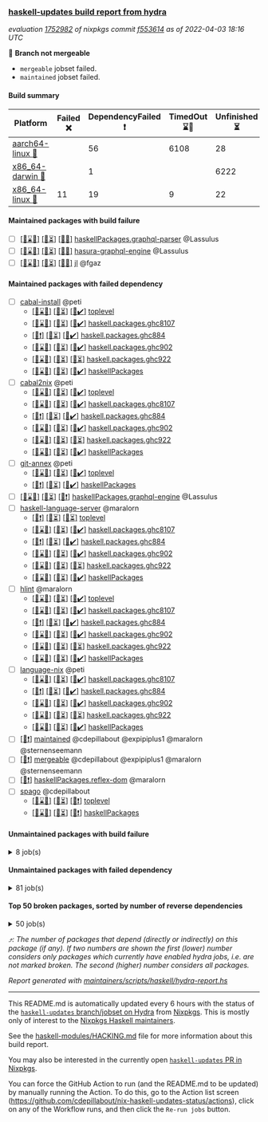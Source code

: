 ### [haskell-updates build report from hydra](https://hydra.nixos.org/jobset/nixpkgs/haskell-updates)
*evaluation [1752982](https://hydra.nixos.org/eval/1752982) of nixpkgs commit [f553614](https://github.com/NixOS/nixpkgs/commits/f5536149557e611a8f8b6503bd51cb2e62306a2a) as of 2022-04-03 18:16 UTC*

:red_circle: **Branch not mergeable**
  * `mergeable` jobset failed.
  * `maintained` jobset failed.

#### Build summary

 | Platform | Failed :x: | DependencyFailed :heavy_exclamation_mark: | TimedOut :hourglass::no_entry_sign: | Unfinished :hourglass_flowing_sand: | Success :heavy_check_mark: | 
 | --- | --- | --- | --- | --- | --- | 
 | [aarch64-linux :iphone:](https://hydra.nixos.org/eval/1752982?filter=.aarch64-linux) |  | 56 | 6108 | 28 | 113 | 
 | [x86_64-darwin :apple:](https://hydra.nixos.org/eval/1752982?filter=.x86_64-darwin) |  | 1 |  | 6222 | 5 | 
 | [x86_64-linux :penguin:](https://hydra.nixos.org/eval/1752982?filter=.x86_64-linux) | 11 | 19 | 9 | 22 | 6276 | 
#### Maintained packages with build failure
- [ ] [[:iphone::hourglass::no_entry_sign:]](https://hydra.nixos.org/build/171870860) [[:apple::hourglass_flowing_sand:]](https://hydra.nixos.org/build/171859032) [[:penguin::x:]](https://hydra.nixos.org/build/171861365) [haskellPackages.graphql-parser](https://hydra.nixos.org/eval/1752982?filter=haskellPackages.graphql-parser) @Lassulus
- [ ] [[:iphone::hourglass::no_entry_sign:]](https://hydra.nixos.org/build/171864019) [[:apple::hourglass_flowing_sand:]](https://hydra.nixos.org/build/171857799) [[:penguin::x:]](https://hydra.nixos.org/build/171864031) [hasura-graphql-engine](https://hydra.nixos.org/eval/1752982?filter=hasura-graphql-engine) @Lassulus
- [ ] [[:iphone::hourglass::no_entry_sign:]](https://hydra.nixos.org/build/171859461) [[:apple::hourglass_flowing_sand:]](https://hydra.nixos.org/build/171863997) [[:penguin::x:]](https://hydra.nixos.org/build/171869976) [jl](https://hydra.nixos.org/eval/1752982?filter=jl) @fgaz
#### Maintained packages with failed dependency
- [ ] [cabal-install](https://hydra.nixos.org/eval/1752982?filter=cabal-install) @peti
  - [[:iphone::hourglass::no_entry_sign:]](https://hydra.nixos.org/build/171867412) [[:apple::hourglass_flowing_sand:]](https://hydra.nixos.org/build/171861372) [[:penguin::heavy_check_mark:]](https://hydra.nixos.org/build/171856690) [toplevel](https://hydra.nixos.org/eval/1752982?filter=cabal-install)
  - [[:iphone::hourglass::no_entry_sign:]](https://hydra.nixos.org/build/171866974) [[:apple::hourglass_flowing_sand:]](https://hydra.nixos.org/build/171857622) [[:penguin::heavy_check_mark:]](https://hydra.nixos.org/build/171860254) [haskell.packages.ghc8107](https://hydra.nixos.org/eval/1752982?filter=haskell.packages.ghc8107.cabal-install)
  - [[:iphone::heavy_exclamation_mark:]](https://hydra.nixos.org/build/171859573) [[:apple::hourglass_flowing_sand:]](https://hydra.nixos.org/build/171870062) [[:penguin::heavy_check_mark:]](https://hydra.nixos.org/build/171857369) [haskell.packages.ghc884](https://hydra.nixos.org/eval/1752982?filter=haskell.packages.ghc884.cabal-install)
  - [[:iphone::hourglass::no_entry_sign:]](https://hydra.nixos.org/build/171858538) [[:apple::hourglass_flowing_sand:]](https://hydra.nixos.org/build/171871967) [[:penguin::heavy_check_mark:]](https://hydra.nixos.org/build/171856745) [haskell.packages.ghc902](https://hydra.nixos.org/eval/1752982?filter=haskell.packages.ghc902.cabal-install)
  - [[:iphone::hourglass::no_entry_sign:]](https://hydra.nixos.org/build/171870181) [[:apple::hourglass_flowing_sand:]](https://hydra.nixos.org/build/171862128) [[:penguin::hourglass_flowing_sand:]](https://hydra.nixos.org/build/171863957) [haskell.packages.ghc922](https://hydra.nixos.org/eval/1752982?filter=haskell.packages.ghc922.cabal-install)
  - [[:iphone::hourglass::no_entry_sign:]](https://hydra.nixos.org/build/171866492) [[:apple::hourglass_flowing_sand:]](https://hydra.nixos.org/build/171859695) [[:penguin::heavy_check_mark:]](https://hydra.nixos.org/build/171856708) [haskellPackages](https://hydra.nixos.org/eval/1752982?filter=haskellPackages.cabal-install)
- [ ] [cabal2nix](https://hydra.nixos.org/eval/1752982?filter=cabal2nix) @peti
  - [[:iphone::hourglass::no_entry_sign:]](https://hydra.nixos.org/build/171867631) [[:apple::hourglass_flowing_sand:]](https://hydra.nixos.org/build/171854193) [[:penguin::heavy_check_mark:]](https://hydra.nixos.org/build/171861320) [toplevel](https://hydra.nixos.org/eval/1752982?filter=cabal2nix)
  - [[:iphone::hourglass::no_entry_sign:]](https://hydra.nixos.org/build/171868929) [[:apple::hourglass_flowing_sand:]](https://hydra.nixos.org/build/171865911) [[:penguin::heavy_check_mark:]](https://hydra.nixos.org/build/171870233) [haskell.packages.ghc8107](https://hydra.nixos.org/eval/1752982?filter=haskell.packages.ghc8107.cabal2nix)
  - [[:iphone::heavy_exclamation_mark:]](https://hydra.nixos.org/build/171860252) [[:apple::hourglass_flowing_sand:]](https://hydra.nixos.org/build/171856966) [[:penguin::heavy_check_mark:]](https://hydra.nixos.org/build/171862147) [haskell.packages.ghc884](https://hydra.nixos.org/eval/1752982?filter=haskell.packages.ghc884.cabal2nix)
  - [[:iphone::hourglass::no_entry_sign:]](https://hydra.nixos.org/build/171867463) [[:apple::hourglass_flowing_sand:]](https://hydra.nixos.org/build/171866529) [[:penguin::heavy_check_mark:]](https://hydra.nixos.org/build/171865409) [haskell.packages.ghc902](https://hydra.nixos.org/eval/1752982?filter=haskell.packages.ghc902.cabal2nix)
  - [[:iphone::hourglass::no_entry_sign:]](https://hydra.nixos.org/build/171863077) [[:apple::hourglass_flowing_sand:]](https://hydra.nixos.org/build/171855428) [[:penguin::hourglass_flowing_sand:]](https://hydra.nixos.org/build/171858797) [haskell.packages.ghc922](https://hydra.nixos.org/eval/1752982?filter=haskell.packages.ghc922.cabal2nix)
  - [[:iphone::hourglass::no_entry_sign:]](https://hydra.nixos.org/build/171856147) [[:apple::hourglass_flowing_sand:]](https://hydra.nixos.org/build/171866001) [[:penguin::heavy_check_mark:]](https://hydra.nixos.org/build/171866507) [haskellPackages](https://hydra.nixos.org/eval/1752982?filter=haskellPackages.cabal2nix)
- [ ] [git-annex](https://hydra.nixos.org/eval/1752982?filter=git-annex) @peti
  - [[:iphone::hourglass::no_entry_sign:]](https://hydra.nixos.org/build/171858432) [[:apple::hourglass_flowing_sand:]](https://hydra.nixos.org/build/171868101) [[:penguin::heavy_check_mark:]](https://hydra.nixos.org/build/171868805) [toplevel](https://hydra.nixos.org/eval/1752982?filter=git-annex)
  - [[:iphone::heavy_exclamation_mark:]](https://hydra.nixos.org/build/171871404) [[:apple::hourglass_flowing_sand:]](https://hydra.nixos.org/build/171856404) [[:penguin::heavy_check_mark:]](https://hydra.nixos.org/build/171856154) [haskellPackages](https://hydra.nixos.org/eval/1752982?filter=haskellPackages.git-annex)
- [ ] [[:iphone::hourglass::no_entry_sign:]](https://hydra.nixos.org/build/171866991) [[:apple::hourglass_flowing_sand:]](https://hydra.nixos.org/build/171865101) [[:penguin::heavy_exclamation_mark:]](https://hydra.nixos.org/build/171870149) [haskellPackages.graphql-engine](https://hydra.nixos.org/eval/1752982?filter=haskellPackages.graphql-engine) @Lassulus
- [ ] [haskell-language-server](https://hydra.nixos.org/eval/1752982?filter=haskell-language-server) @maralorn
  - [[:iphone::heavy_exclamation_mark:]](https://hydra.nixos.org/build/171864528) [[:apple::hourglass_flowing_sand:]](https://hydra.nixos.org/build/171870051) [[:penguin::hourglass_flowing_sand:]](https://hydra.nixos.org/build/171858502) [toplevel](https://hydra.nixos.org/eval/1752982?filter=haskell-language-server)
  - [[:iphone::hourglass::no_entry_sign:]](https://hydra.nixos.org/build/171854509) [[:apple::hourglass_flowing_sand:]](https://hydra.nixos.org/build/171859524) [[:penguin::heavy_check_mark:]](https://hydra.nixos.org/build/171860346) [haskell.packages.ghc8107](https://hydra.nixos.org/eval/1752982?filter=haskell.packages.ghc8107.haskell-language-server)
  - [[:iphone::heavy_exclamation_mark:]](https://hydra.nixos.org/build/171863372) [[:apple::hourglass_flowing_sand:]](https://hydra.nixos.org/build/171860727) [[:penguin::heavy_check_mark:]](https://hydra.nixos.org/build/171866511) [haskell.packages.ghc884](https://hydra.nixos.org/eval/1752982?filter=haskell.packages.ghc884.haskell-language-server)
  - [[:iphone::hourglass::no_entry_sign:]](https://hydra.nixos.org/build/171863697) [[:apple::hourglass_flowing_sand:]](https://hydra.nixos.org/build/171864525) [[:penguin::heavy_check_mark:]](https://hydra.nixos.org/build/171865068) [haskell.packages.ghc902](https://hydra.nixos.org/eval/1752982?filter=haskell.packages.ghc902.haskell-language-server)
  - [[:iphone::hourglass::no_entry_sign:]](https://hydra.nixos.org/build/171864948) [[:apple::hourglass_flowing_sand:]](https://hydra.nixos.org/build/171854145) [[:penguin::hourglass_flowing_sand:]](https://hydra.nixos.org/build/171864800) [haskell.packages.ghc922](https://hydra.nixos.org/eval/1752982?filter=haskell.packages.ghc922.haskell-language-server)
  - [[:iphone::hourglass::no_entry_sign:]](https://hydra.nixos.org/build/171856383) [[:apple::hourglass_flowing_sand:]](https://hydra.nixos.org/build/171857135) [[:penguin::heavy_check_mark:]](https://hydra.nixos.org/build/171857185) [haskellPackages](https://hydra.nixos.org/eval/1752982?filter=haskellPackages.haskell-language-server)
- [ ] [hlint](https://hydra.nixos.org/eval/1752982?filter=hlint) @maralorn
  - [[:iphone::hourglass::no_entry_sign:]](https://hydra.nixos.org/build/171859794) [[:apple::hourglass_flowing_sand:]](https://hydra.nixos.org/build/171864005) [[:penguin::heavy_check_mark:]](https://hydra.nixos.org/build/171854674) [toplevel](https://hydra.nixos.org/eval/1752982?filter=hlint)
  - [[:iphone::hourglass::no_entry_sign:]](https://hydra.nixos.org/build/171862816) [[:apple::hourglass_flowing_sand:]](https://hydra.nixos.org/build/171864047) [[:penguin::heavy_check_mark:]](https://hydra.nixos.org/build/171853663) [haskell.packages.ghc8107](https://hydra.nixos.org/eval/1752982?filter=haskell.packages.ghc8107.hlint)
  - [[:iphone::heavy_exclamation_mark:]](https://hydra.nixos.org/build/171862943) [[:apple::hourglass_flowing_sand:]](https://hydra.nixos.org/build/171859859) [[:penguin::heavy_check_mark:]](https://hydra.nixos.org/build/171856331) [haskell.packages.ghc884](https://hydra.nixos.org/eval/1752982?filter=haskell.packages.ghc884.hlint)
  - [[:iphone::hourglass::no_entry_sign:]](https://hydra.nixos.org/build/171867244) [[:apple::hourglass_flowing_sand:]](https://hydra.nixos.org/build/171864964) [[:penguin::heavy_check_mark:]](https://hydra.nixos.org/build/171859039) [haskell.packages.ghc902](https://hydra.nixos.org/eval/1752982?filter=haskell.packages.ghc902.hlint)
  - [[:iphone::hourglass::no_entry_sign:]](https://hydra.nixos.org/build/171865805) [[:apple::hourglass_flowing_sand:]](https://hydra.nixos.org/build/171854924) [[:penguin::hourglass_flowing_sand:]](https://hydra.nixos.org/build/171859812) [haskell.packages.ghc922](https://hydra.nixos.org/eval/1752982?filter=haskell.packages.ghc922.hlint)
  - [[:iphone::hourglass::no_entry_sign:]](https://hydra.nixos.org/build/171864209) [[:apple::hourglass_flowing_sand:]](https://hydra.nixos.org/build/171866786) [[:penguin::heavy_check_mark:]](https://hydra.nixos.org/build/171861792) [haskellPackages](https://hydra.nixos.org/eval/1752982?filter=haskellPackages.hlint)
- [ ] [language-nix](https://hydra.nixos.org/eval/1752982?filter=language-nix) @peti
  - [[:iphone::hourglass::no_entry_sign:]](https://hydra.nixos.org/build/171864042) [[:apple::hourglass_flowing_sand:]](https://hydra.nixos.org/build/171854278) [[:penguin::heavy_check_mark:]](https://hydra.nixos.org/build/171856011) [haskell.packages.ghc8107](https://hydra.nixos.org/eval/1752982?filter=haskell.packages.ghc8107.language-nix)
  - [[:iphone::heavy_exclamation_mark:]](https://hydra.nixos.org/build/171860602) [[:apple::hourglass_flowing_sand:]](https://hydra.nixos.org/build/171856603) [[:penguin::heavy_check_mark:]](https://hydra.nixos.org/build/171864877) [haskell.packages.ghc884](https://hydra.nixos.org/eval/1752982?filter=haskell.packages.ghc884.language-nix)
  - [[:iphone::hourglass::no_entry_sign:]](https://hydra.nixos.org/build/171861943) [[:apple::hourglass_flowing_sand:]](https://hydra.nixos.org/build/171852816) [[:penguin::heavy_check_mark:]](https://hydra.nixos.org/build/171858399) [haskell.packages.ghc902](https://hydra.nixos.org/eval/1752982?filter=haskell.packages.ghc902.language-nix)
  - [[:iphone::hourglass::no_entry_sign:]](https://hydra.nixos.org/build/171866588) [[:apple::hourglass_flowing_sand:]](https://hydra.nixos.org/build/171857336) [[:penguin::hourglass_flowing_sand:]](https://hydra.nixos.org/build/171871993) [haskell.packages.ghc922](https://hydra.nixos.org/eval/1752982?filter=haskell.packages.ghc922.language-nix)
  - [[:iphone::hourglass::no_entry_sign:]](https://hydra.nixos.org/build/171871097) [[:apple::hourglass_flowing_sand:]](https://hydra.nixos.org/build/171871023) [[:penguin::heavy_check_mark:]](https://hydra.nixos.org/build/171871654) [haskellPackages](https://hydra.nixos.org/eval/1752982?filter=haskellPackages.language-nix)
- [ ] [[:penguin::heavy_exclamation_mark:]](https://hydra.nixos.org/build/171859738) [maintained](https://hydra.nixos.org/eval/1752982?filter=maintained) @cdepillabout @expipiplus1 @maralorn @sternenseemann
- [ ] [[:penguin::heavy_exclamation_mark:]](https://hydra.nixos.org/build/171864122) [mergeable](https://hydra.nixos.org/eval/1752982?filter=mergeable) @cdepillabout @expipiplus1 @maralorn @sternenseemann
- [ ] [[:penguin::heavy_exclamation_mark:]](https://hydra.nixos.org/build/171854287) [haskellPackages.reflex-dom](https://hydra.nixos.org/eval/1752982?filter=haskellPackages.reflex-dom) @maralorn
- [ ] [spago](https://hydra.nixos.org/eval/1752982?filter=spago) @cdepillabout
  - [[:iphone::hourglass::no_entry_sign:]](https://hydra.nixos.org/build/171861126) [[:apple::hourglass_flowing_sand:]](https://hydra.nixos.org/build/171871490) [[:penguin::heavy_exclamation_mark:]](https://hydra.nixos.org/build/171852877) [toplevel](https://hydra.nixos.org/eval/1752982?filter=spago)
  - [[:iphone::hourglass::no_entry_sign:]](https://hydra.nixos.org/build/171862357) [[:apple::hourglass_flowing_sand:]](https://hydra.nixos.org/build/171866857) [[:penguin::heavy_exclamation_mark:]](https://hydra.nixos.org/build/171869812) [haskellPackages](https://hydra.nixos.org/eval/1752982?filter=haskellPackages.spago)
#### Unmaintained packages with build failure
<details><summary>8 job(s) </summary>

- [ ] [[:iphone::hourglass::no_entry_sign:]](https://hydra.nixos.org/build/171866661) [[:penguin::x:]](https://hydra.nixos.org/build/171870950) [haskellPackages.jsaddle-webkit2gtk](https://hydra.nixos.org/eval/1752982?filter=haskellPackages.jsaddle-webkit2gtk)  :arrow_heading_up: 1 | 11
- [ ] [[:iphone::hourglass::no_entry_sign:]](https://hydra.nixos.org/build/171855175) [[:apple::hourglass_flowing_sand:]](https://hydra.nixos.org/build/171869070) [[:penguin::x:]](https://hydra.nixos.org/build/171864450) [haskellPackages.bower-json](https://hydra.nixos.org/eval/1752982?filter=haskellPackages.bower-json)  :arrow_heading_up: 1 | 10
- [ ] [[:iphone::hourglass::no_entry_sign:]](https://hydra.nixos.org/build/171865682) [[:apple::hourglass_flowing_sand:]](https://hydra.nixos.org/build/171870312) [[:penguin::x:]](https://hydra.nixos.org/build/171865338) [haskellPackages.capataz](https://hydra.nixos.org/eval/1752982?filter=haskellPackages.capataz) 
- [ ] [[:iphone::hourglass::no_entry_sign:]](https://hydra.nixos.org/build/171864576) [[:apple::hourglass_flowing_sand:]](https://hydra.nixos.org/build/171857616) [[:penguin::x:]](https://hydra.nixos.org/build/171871380) [haskellPackages.hls-rename-plugin](https://hydra.nixos.org/eval/1752982?filter=haskellPackages.hls-rename-plugin) 
- [ ] [[:iphone::hourglass::no_entry_sign:]](https://hydra.nixos.org/build/171854418) [[:apple::hourglass_flowing_sand:]](https://hydra.nixos.org/build/171864129) [[:penguin::x:]](https://hydra.nixos.org/build/171859983) [haskellPackages.hyper-haskell-server](https://hydra.nixos.org/eval/1752982?filter=haskellPackages.hyper-haskell-server) 
- [ ] [[:iphone::hourglass::no_entry_sign:]](https://hydra.nixos.org/build/171858796) [[:apple::hourglass_flowing_sand:]](https://hydra.nixos.org/build/171855508) [[:penguin::x:]](https://hydra.nixos.org/build/171864297) [haskellPackages.powerqueue-levelmem](https://hydra.nixos.org/eval/1752982?filter=haskellPackages.powerqueue-levelmem) 
- [ ] [[:iphone::hourglass::no_entry_sign:]](https://hydra.nixos.org/build/171857697) [[:apple::hourglass_flowing_sand:]](https://hydra.nixos.org/build/171867036) [[:penguin::x:]](https://hydra.nixos.org/build/171853334) [haskellPackages.socketson](https://hydra.nixos.org/eval/1752982?filter=haskellPackages.socketson) 
- [ ] [[:iphone::hourglass::no_entry_sign:]](https://hydra.nixos.org/build/171853926) [[:apple::hourglass_flowing_sand:]](https://hydra.nixos.org/build/171853832) [[:penguin::x:]](https://hydra.nixos.org/build/171862657) [haskellPackages.tripLL](https://hydra.nixos.org/eval/1752982?filter=haskellPackages.tripLL) 
</details>

#### Unmaintained packages with failed dependency
<details><summary>81 job(s) </summary>

- [ ] [ghc-lib-parser-ex](https://hydra.nixos.org/eval/1752982?filter=ghc-lib-parser-ex)  :arrow_heading_up: 21 | 35
  - [[:iphone::hourglass::no_entry_sign:]](https://hydra.nixos.org/build/171855530) [[:apple::hourglass_flowing_sand:]](https://hydra.nixos.org/build/171855553) [[:penguin::heavy_check_mark:]](https://hydra.nixos.org/build/171866160) [haskell.packages.ghc8107](https://hydra.nixos.org/eval/1752982?filter=haskell.packages.ghc8107.ghc-lib-parser-ex)
  - [[:iphone::heavy_exclamation_mark:]](https://hydra.nixos.org/build/171858256) [[:apple::hourglass_flowing_sand:]](https://hydra.nixos.org/build/171865476) [[:penguin::heavy_check_mark:]](https://hydra.nixos.org/build/171868263) [haskell.packages.ghc884](https://hydra.nixos.org/eval/1752982?filter=haskell.packages.ghc884.ghc-lib-parser-ex)
  - [[:iphone::hourglass::no_entry_sign:]](https://hydra.nixos.org/build/171861961) [[:apple::hourglass_flowing_sand:]](https://hydra.nixos.org/build/171871701) [[:penguin::heavy_check_mark:]](https://hydra.nixos.org/build/171868772) [haskell.packages.ghc902](https://hydra.nixos.org/eval/1752982?filter=haskell.packages.ghc902.ghc-lib-parser-ex)
  - [[:iphone::hourglass::no_entry_sign:]](https://hydra.nixos.org/build/171870653) [[:apple::hourglass_flowing_sand:]](https://hydra.nixos.org/build/171863952) [[:penguin::heavy_check_mark:]](https://hydra.nixos.org/build/171856497) [haskellPackages](https://hydra.nixos.org/eval/1752982?filter=haskellPackages.ghc-lib-parser-ex)
- [ ] [hoogle](https://hydra.nixos.org/eval/1752982?filter=hoogle)  :arrow_heading_up: 1 | 2
  - [[:iphone::heavy_exclamation_mark:]](https://hydra.nixos.org/build/171871347) [[:apple::hourglass_flowing_sand:]](https://hydra.nixos.org/build/171853429) [[:penguin::heavy_check_mark:]](https://hydra.nixos.org/build/171867270) [haskell.packages.ghc8107](https://hydra.nixos.org/eval/1752982?filter=haskell.packages.ghc8107.hoogle)
  - [[:iphone::heavy_exclamation_mark:]](https://hydra.nixos.org/build/171868587) [[:apple::hourglass_flowing_sand:]](https://hydra.nixos.org/build/171863488) [[:penguin::heavy_check_mark:]](https://hydra.nixos.org/build/171867576) [haskell.packages.ghc884](https://hydra.nixos.org/eval/1752982?filter=haskell.packages.ghc884.hoogle)
  - [[:iphone::hourglass::no_entry_sign:]](https://hydra.nixos.org/build/171852837) [[:apple::hourglass_flowing_sand:]](https://hydra.nixos.org/build/171868318) [[:penguin::heavy_check_mark:]](https://hydra.nixos.org/build/171863678) [haskell.packages.ghc902](https://hydra.nixos.org/eval/1752982?filter=haskell.packages.ghc902.hoogle)
  - [[:iphone::hourglass::no_entry_sign:]](https://hydra.nixos.org/build/171865846) [[:apple::hourglass_flowing_sand:]](https://hydra.nixos.org/build/171864989) [[:penguin::hourglass_flowing_sand:]](https://hydra.nixos.org/build/171865459) [haskell.packages.ghc922](https://hydra.nixos.org/eval/1752982?filter=haskell.packages.ghc922.hoogle)
  - [[:iphone::hourglass::no_entry_sign:]](https://hydra.nixos.org/build/171862778) [[:apple::hourglass_flowing_sand:]](https://hydra.nixos.org/build/171862396) [[:penguin::heavy_check_mark:]](https://hydra.nixos.org/build/171869816) [haskellPackages](https://hydra.nixos.org/eval/1752982?filter=haskellPackages.hoogle)
- [ ] [[:iphone::hourglass::no_entry_sign:]](https://hydra.nixos.org/build/171862194) [[:penguin::heavy_exclamation_mark:]](https://hydra.nixos.org/build/171865924) [haskellPackages.hbro](https://hydra.nixos.org/eval/1752982?filter=haskellPackages.hbro)  :arrow_heading_up: 1 | 1
- [ ] [[:iphone::heavy_exclamation_mark:]](https://hydra.nixos.org/build/171871995) [[:apple::hourglass_flowing_sand:]](https://hydra.nixos.org/build/171854548) [[:penguin::heavy_check_mark:]](https://hydra.nixos.org/build/171871180) [haskellPackages.digit](https://hydra.nixos.org/eval/1752982?filter=haskellPackages.digit)  :arrow_heading_up: 0 | 16
- [ ] [[:iphone::heavy_exclamation_mark:]](https://hydra.nixos.org/build/171871569) [[:apple::hourglass_flowing_sand:]](https://hydra.nixos.org/build/171864514) [[:penguin::heavy_check_mark:]](https://hydra.nixos.org/build/171868159) [haskellPackages.classy-prelude-yesod](https://hydra.nixos.org/eval/1752982?filter=haskellPackages.classy-prelude-yesod)  :arrow_heading_up: 0 | 2
- [ ] [[:iphone::heavy_exclamation_mark:]](https://hydra.nixos.org/build/171871464) [[:apple::hourglass_flowing_sand:]](https://hydra.nixos.org/build/171854666) [[:penguin::heavy_check_mark:]](https://hydra.nixos.org/build/171860289) [haskellPackages.mealy](https://hydra.nixos.org/eval/1752982?filter=haskellPackages.mealy)  :arrow_heading_up: 0 | 2
- [ ] [[:iphone::heavy_exclamation_mark:]](https://hydra.nixos.org/build/171871358) [[:apple::hourglass_flowing_sand:]](https://hydra.nixos.org/build/171857575) [[:penguin::heavy_check_mark:]](https://hydra.nixos.org/build/171859680) [haskellPackages.network-simple-tls](https://hydra.nixos.org/eval/1752982?filter=haskellPackages.network-simple-tls)  :arrow_heading_up: 0 | 2
- [ ] [[:iphone::heavy_exclamation_mark:]](https://hydra.nixos.org/build/171871970) [[:apple::hourglass_flowing_sand:]](https://hydra.nixos.org/build/171864248) [[:penguin::heavy_check_mark:]](https://hydra.nixos.org/build/171861524) [haskellPackages.polysemy-http](https://hydra.nixos.org/eval/1752982?filter=haskellPackages.polysemy-http)  :arrow_heading_up: 0 | 2
- [ ] [[:iphone::heavy_exclamation_mark:]](https://hydra.nixos.org/build/171871984) [[:apple::hourglass_flowing_sand:]](https://hydra.nixos.org/build/171854982) [[:penguin::heavy_check_mark:]](https://hydra.nixos.org/build/171867637) [haskellPackages.bits-bytestring](https://hydra.nixos.org/eval/1752982?filter=haskellPackages.bits-bytestring)  :arrow_heading_up: 0 | 1
- [ ] [[:iphone::heavy_exclamation_mark:]](https://hydra.nixos.org/build/171871154) [[:apple::hourglass_flowing_sand:]](https://hydra.nixos.org/build/171862051) [[:penguin::heavy_check_mark:]](https://hydra.nixos.org/build/171867814) [haskellPackages.gi-gdkx11](https://hydra.nixos.org/eval/1752982?filter=haskellPackages.gi-gdkx11)  :arrow_heading_up: 0 | 1
- [ ] [[:iphone::heavy_exclamation_mark:]](https://hydra.nixos.org/build/171871682) [[:penguin::heavy_check_mark:]](https://hydra.nixos.org/build/171862584) [haskellPackages.gi-ggit](https://hydra.nixos.org/eval/1752982?filter=haskellPackages.gi-ggit)  :arrow_heading_up: 0 | 1
- [ ] [[:iphone::hourglass::no_entry_sign:]](https://hydra.nixos.org/build/171857188) [[:apple::heavy_exclamation_mark:]](https://hydra.nixos.org/build/171858561) [[:penguin::heavy_check_mark:]](https://hydra.nixos.org/build/171857818) [haskellPackages.libvirt-hs](https://hydra.nixos.org/eval/1752982?filter=haskellPackages.libvirt-hs)  :arrow_heading_up: 0 | 1
- [ ] [[:iphone::heavy_exclamation_mark:]](https://hydra.nixos.org/build/171871933) [[:apple::hourglass_flowing_sand:]](https://hydra.nixos.org/build/171854393) [[:penguin::heavy_check_mark:]](https://hydra.nixos.org/build/171869821) [haskellPackages.memcache](https://hydra.nixos.org/eval/1752982?filter=haskellPackages.memcache)  :arrow_heading_up: 0 | 1
- [ ] [[:iphone::heavy_exclamation_mark:]](https://hydra.nixos.org/build/171871235) [[:apple::hourglass_flowing_sand:]](https://hydra.nixos.org/build/171853698) [[:penguin::heavy_check_mark:]](https://hydra.nixos.org/build/171857984) [haskellPackages.vformat-time](https://hydra.nixos.org/eval/1752982?filter=haskellPackages.vformat-time)  :arrow_heading_up: 0 | 1
- [ ] [[:iphone::heavy_exclamation_mark:]](https://hydra.nixos.org/build/171871521) [[:apple::hourglass_flowing_sand:]](https://hydra.nixos.org/build/171865918) [[:penguin::heavy_check_mark:]](https://hydra.nixos.org/build/171864841) [haskellPackages.yaml-streamly](https://hydra.nixos.org/eval/1752982?filter=haskellPackages.yaml-streamly)  :arrow_heading_up: 0 | 1
- [ ] [[:iphone::heavy_exclamation_mark:]](https://hydra.nixos.org/build/171871686) [[:apple::hourglass_flowing_sand:]](https://hydra.nixos.org/build/171864780) [[:penguin::heavy_check_mark:]](https://hydra.nixos.org/build/171855028) [haskellPackages.ytl](https://hydra.nixos.org/eval/1752982?filter=haskellPackages.ytl)  :arrow_heading_up: 0 | 1
- [ ] [[:iphone::hourglass::no_entry_sign:]](https://hydra.nixos.org/build/171861978) [[:apple::hourglass_flowing_sand:]](https://hydra.nixos.org/build/171860974) [[:penguin::heavy_exclamation_mark:]](https://hydra.nixos.org/build/171854273) [haskellPackages.GuiHaskell](https://hydra.nixos.org/eval/1752982?filter=haskellPackages.GuiHaskell) 
- [ ] [[:iphone::heavy_exclamation_mark:]](https://hydra.nixos.org/build/171852847) [[:penguin::heavy_exclamation_mark:]](https://hydra.nixos.org/build/171854687) [haskellPackages.HDRUtils](https://hydra.nixos.org/eval/1752982?filter=haskellPackages.HDRUtils) 
- [ ] [[:iphone::hourglass::no_entry_sign:]](https://hydra.nixos.org/build/171859005) [[:apple::hourglass_flowing_sand:]](https://hydra.nixos.org/build/171859432) [[:penguin::heavy_exclamation_mark:]](https://hydra.nixos.org/build/171863511) [haskellPackages.HPlot](https://hydra.nixos.org/eval/1752982?filter=haskellPackages.HPlot) 
- [ ] [[:iphone::heavy_exclamation_mark:]](https://hydra.nixos.org/build/171871445) [[:apple::hourglass_flowing_sand:]](https://hydra.nixos.org/build/171862726) [[:penguin::heavy_check_mark:]](https://hydra.nixos.org/build/171853021) [haskellPackages.apioiaf-client](https://hydra.nixos.org/eval/1752982?filter=haskellPackages.apioiaf-client) 
- [ ] [[:iphone::heavy_exclamation_mark:]](https://hydra.nixos.org/build/171871716) [[:apple::hourglass_flowing_sand:]](https://hydra.nixos.org/build/171854477) [[:penguin::heavy_check_mark:]](https://hydra.nixos.org/build/171866615) [haskellPackages.avahi](https://hydra.nixos.org/eval/1752982?filter=haskellPackages.avahi) 
- [ ] [[:iphone::heavy_exclamation_mark:]](https://hydra.nixos.org/build/171871477) [[:apple::hourglass_flowing_sand:]](https://hydra.nixos.org/build/171867772) [[:penguin::heavy_check_mark:]](https://hydra.nixos.org/build/171855221) [haskellPackages.base16-lens](https://hydra.nixos.org/eval/1752982?filter=haskellPackages.base16-lens) 
- [ ] [[:iphone::heavy_exclamation_mark:]](https://hydra.nixos.org/build/171871239) [[:apple::hourglass_flowing_sand:]](https://hydra.nixos.org/build/171867545) [[:penguin::heavy_check_mark:]](https://hydra.nixos.org/build/171853763) [haskellPackages.base32-lens](https://hydra.nixos.org/eval/1752982?filter=haskellPackages.base32-lens) 
- [ ] [[:iphone::heavy_exclamation_mark:]](https://hydra.nixos.org/build/171871763) [[:apple::hourglass_flowing_sand:]](https://hydra.nixos.org/build/171871212) [[:penguin::heavy_check_mark:]](https://hydra.nixos.org/build/171866906) [haskellPackages.bits-bytestring-lazy](https://hydra.nixos.org/eval/1752982?filter=haskellPackages.bits-bytestring-lazy) 
- [ ] [[:iphone::heavy_exclamation_mark:]](https://hydra.nixos.org/build/171871715) [[:apple::hourglass_flowing_sand:]](https://hydra.nixos.org/build/171857315) [[:penguin::heavy_check_mark:]](https://hydra.nixos.org/build/171864567) [haskellPackages.blagda](https://hydra.nixos.org/eval/1752982?filter=haskellPackages.blagda) 
- [ ] [[:iphone::hourglass::no_entry_sign:]](https://hydra.nixos.org/build/171859807) [[:apple::hourglass_flowing_sand:]](https://hydra.nixos.org/build/171858842) [[:penguin::heavy_exclamation_mark:]](https://hydra.nixos.org/build/171864708) [haskellPackages.bluetile](https://hydra.nixos.org/eval/1752982?filter=haskellPackages.bluetile) 
- [ ] [cabal2nix-unstable](https://hydra.nixos.org/eval/1752982?filter=cabal2nix-unstable) 
  - [[:iphone::hourglass::no_entry_sign:]](https://hydra.nixos.org/build/171860562) [[:apple::hourglass_flowing_sand:]](https://hydra.nixos.org/build/171866510) [[:penguin::heavy_check_mark:]](https://hydra.nixos.org/build/171854640) [haskell.packages.ghc8107](https://hydra.nixos.org/eval/1752982?filter=haskell.packages.ghc8107.cabal2nix-unstable)
  - [[:iphone::heavy_exclamation_mark:]](https://hydra.nixos.org/build/171857232) [[:apple::hourglass_flowing_sand:]](https://hydra.nixos.org/build/171856721) [[:penguin::heavy_check_mark:]](https://hydra.nixos.org/build/171864808) [haskell.packages.ghc884](https://hydra.nixos.org/eval/1752982?filter=haskell.packages.ghc884.cabal2nix-unstable)
  - [[:iphone::hourglass::no_entry_sign:]](https://hydra.nixos.org/build/171860781) [[:apple::hourglass_flowing_sand:]](https://hydra.nixos.org/build/171861022) [[:penguin::heavy_check_mark:]](https://hydra.nixos.org/build/171853407) [haskell.packages.ghc902](https://hydra.nixos.org/eval/1752982?filter=haskell.packages.ghc902.cabal2nix-unstable)
  - [[:iphone::hourglass::no_entry_sign:]](https://hydra.nixos.org/build/171867516) [[:apple::hourglass_flowing_sand:]](https://hydra.nixos.org/build/171853652) [[:penguin::hourglass_flowing_sand:]](https://hydra.nixos.org/build/171870147) [haskell.packages.ghc922](https://hydra.nixos.org/eval/1752982?filter=haskell.packages.ghc922.cabal2nix-unstable)
  - [[:iphone::hourglass::no_entry_sign:]](https://hydra.nixos.org/build/171854362) [[:apple::hourglass_flowing_sand:]](https://hydra.nixos.org/build/171868781) [[:penguin::heavy_check_mark:]](https://hydra.nixos.org/build/171856723) [haskellPackages](https://hydra.nixos.org/eval/1752982?filter=haskellPackages.cabal2nix-unstable)
- [ ] [[:iphone::heavy_exclamation_mark:]](https://hydra.nixos.org/build/171871586) [[:apple::hourglass_flowing_sand:]](https://hydra.nixos.org/build/171854386) [[:penguin::heavy_check_mark:]](https://hydra.nixos.org/build/171864598) [haskellPackages.changelogged](https://hydra.nixos.org/eval/1752982?filter=haskellPackages.changelogged) 
- [ ] [[:iphone::heavy_exclamation_mark:]](https://hydra.nixos.org/build/171871400) [[:apple::hourglass_flowing_sand:]](https://hydra.nixos.org/build/171867936) [[:penguin::heavy_check_mark:]](https://hydra.nixos.org/build/171864415) [haskellPackages.copr-api](https://hydra.nixos.org/eval/1752982?filter=haskellPackages.copr-api) 
- [ ] [[:iphone::heavy_exclamation_mark:]](https://hydra.nixos.org/build/171871624) [[:apple::hourglass_flowing_sand:]](https://hydra.nixos.org/build/171853460) [[:penguin::heavy_check_mark:]](https://hydra.nixos.org/build/171866597) [haskellPackages.docusign-base](https://hydra.nixos.org/eval/1752982?filter=haskellPackages.docusign-base) 
- [ ] [[:iphone::heavy_exclamation_mark:]](https://hydra.nixos.org/build/171871221) [[:apple::hourglass_flowing_sand:]](https://hydra.nixos.org/build/171854556) [[:penguin::heavy_check_mark:]](https://hydra.nixos.org/build/171870566) [haskellPackages.extensible-sp](https://hydra.nixos.org/eval/1752982?filter=haskellPackages.extensible-sp) 
- [ ] [[:iphone::hourglass::no_entry_sign:]](https://hydra.nixos.org/build/171858121) [[:apple::hourglass_flowing_sand:]](https://hydra.nixos.org/build/171862231) [[:penguin::heavy_exclamation_mark:]](https://hydra.nixos.org/build/171866436) [haskellPackages.gladexml-accessor](https://hydra.nixos.org/eval/1752982?filter=haskellPackages.gladexml-accessor) 
- [ ] [[:iphone::heavy_exclamation_mark:]](https://hydra.nixos.org/build/171871555) [[:apple::hourglass_flowing_sand:]](https://hydra.nixos.org/build/171857631) [[:penguin::heavy_check_mark:]](https://hydra.nixos.org/build/171869832) [haskellPackages.google-isbn](https://hydra.nixos.org/eval/1752982?filter=haskellPackages.google-isbn) 
- [ ] [[:iphone::heavy_exclamation_mark:]](https://hydra.nixos.org/build/171871200) [[:apple::hourglass_flowing_sand:]](https://hydra.nixos.org/build/171867394) [[:penguin::heavy_check_mark:]](https://hydra.nixos.org/build/171861917) [haskellPackages.google-maps-geocoding](https://hydra.nixos.org/eval/1752982?filter=haskellPackages.google-maps-geocoding) 
- [ ] [[:iphone::heavy_exclamation_mark:]](https://hydra.nixos.org/build/171871733) [[:apple::hourglass_flowing_sand:]](https://hydra.nixos.org/build/171858329) [[:penguin::heavy_check_mark:]](https://hydra.nixos.org/build/171869617) [haskellPackages.gt-tools](https://hydra.nixos.org/eval/1752982?filter=haskellPackages.gt-tools) 
- [ ] [[:iphone::hourglass::no_entry_sign:]](https://hydra.nixos.org/build/171868867) [[:apple::hourglass_flowing_sand:]](https://hydra.nixos.org/build/171868614) [[:penguin::heavy_exclamation_mark:]](https://hydra.nixos.org/build/171857531) [haskellPackages.gtk2hs-cast-glade](https://hydra.nixos.org/eval/1752982?filter=haskellPackages.gtk2hs-cast-glade) 
- [ ] [hadolint](https://hydra.nixos.org/eval/1752982?filter=hadolint) 
  - [[:iphone::hourglass::no_entry_sign:]](https://hydra.nixos.org/build/171855841) [[:apple::hourglass_flowing_sand:]](https://hydra.nixos.org/build/171860982) [[:penguin::heavy_check_mark:]](https://hydra.nixos.org/build/171867756) [toplevel](https://hydra.nixos.org/eval/1752982?filter=hadolint)
  - [[:iphone::heavy_exclamation_mark:]](https://hydra.nixos.org/build/171871230) [[:apple::hourglass_flowing_sand:]](https://hydra.nixos.org/build/171864714) [[:penguin::heavy_check_mark:]](https://hydra.nixos.org/build/171859987) [haskellPackages](https://hydra.nixos.org/eval/1752982?filter=haskellPackages.hadolint)
- [ ] [[:iphone::heavy_exclamation_mark:]](https://hydra.nixos.org/build/171871381) [[:apple::hourglass_flowing_sand:]](https://hydra.nixos.org/build/171867421) [[:penguin::heavy_check_mark:]](https://hydra.nixos.org/build/171867763) [haskellPackages.hakyll-filestore](https://hydra.nixos.org/eval/1752982?filter=haskellPackages.hakyll-filestore) 
- [ ] [[:iphone::heavy_exclamation_mark:]](https://hydra.nixos.org/build/171871205) [[:apple::hourglass_flowing_sand:]](https://hydra.nixos.org/build/171869600) [[:penguin::heavy_check_mark:]](https://hydra.nixos.org/build/171868435) [haskellPackages.hamtsolo](https://hydra.nixos.org/eval/1752982?filter=haskellPackages.hamtsolo) 
- [ ] [[:iphone::heavy_exclamation_mark:]](https://hydra.nixos.org/build/171871306) [[:apple::hourglass_flowing_sand:]](https://hydra.nixos.org/build/171867574) [[:penguin::heavy_check_mark:]](https://hydra.nixos.org/build/171871442) [haskellPackages.happy-hour](https://hydra.nixos.org/eval/1752982?filter=haskellPackages.happy-hour) 
- [ ] [[:iphone::heavy_exclamation_mark:]](https://hydra.nixos.org/build/171871601) [[:penguin::heavy_exclamation_mark:]](https://hydra.nixos.org/build/171858128) [haskellPackages.hbro-contrib](https://hydra.nixos.org/eval/1752982?filter=haskellPackages.hbro-contrib) 
- [ ] [[:iphone::heavy_exclamation_mark:]](https://hydra.nixos.org/build/171871220) [[:apple::hourglass_flowing_sand:]](https://hydra.nixos.org/build/171860909) [[:penguin::heavy_check_mark:]](https://hydra.nixos.org/build/171867517) [haskellPackages.hriemann](https://hydra.nixos.org/eval/1752982?filter=haskellPackages.hriemann) 
- [ ] [[:iphone::hourglass::no_entry_sign:]](https://hydra.nixos.org/build/171861405) [[:apple::hourglass_flowing_sand:]](https://hydra.nixos.org/build/171860375) [[:penguin::heavy_exclamation_mark:]](https://hydra.nixos.org/build/171870227) [haskellPackages.hstzaar](https://hydra.nixos.org/eval/1752982?filter=haskellPackages.hstzaar) 
- [ ] [[:iphone::heavy_exclamation_mark:]](https://hydra.nixos.org/build/171871700) [[:apple::hourglass_flowing_sand:]](https://hydra.nixos.org/build/171863950) [[:penguin::heavy_check_mark:]](https://hydra.nixos.org/build/171863093) [haskellPackages.http-client-multipart](https://hydra.nixos.org/eval/1752982?filter=haskellPackages.http-client-multipart) 
- [ ] [[:penguin::heavy_exclamation_mark:]](https://hydra.nixos.org/build/171866737) [hyper-haskell-server-with-packages](https://hydra.nixos.org/eval/1752982?filter=hyper-haskell-server-with-packages) 
- [ ] [[:iphone::heavy_exclamation_mark:]](https://hydra.nixos.org/build/171871165) [[:apple::hourglass_flowing_sand:]](https://hydra.nixos.org/build/171860425) [[:penguin::heavy_check_mark:]](https://hydra.nixos.org/build/171864958) [haskellPackages.ihaskell-diagrams](https://hydra.nixos.org/eval/1752982?filter=haskellPackages.ihaskell-diagrams) 
- [ ] [[:iphone::heavy_exclamation_mark:]](https://hydra.nixos.org/build/171871368) [[:apple::hourglass_flowing_sand:]](https://hydra.nixos.org/build/171871703) [[:penguin::heavy_check_mark:]](https://hydra.nixos.org/build/171865821) [haskellPackages.kdesrc-build-profiles](https://hydra.nixos.org/eval/1752982?filter=haskellPackages.kdesrc-build-profiles) 
- [ ] [[:iphone::hourglass::no_entry_sign:]](https://hydra.nixos.org/build/171854446) [[:apple::hourglass_flowing_sand:]](https://hydra.nixos.org/build/171856086) [[:penguin::heavy_exclamation_mark:]](https://hydra.nixos.org/build/171871179) [haskellPackages.minesweeper](https://hydra.nixos.org/eval/1752982?filter=haskellPackages.minesweeper) 
- [ ] [[:iphone::heavy_exclamation_mark:]](https://hydra.nixos.org/build/171871572) [[:apple::hourglass_flowing_sand:]](https://hydra.nixos.org/build/171861631) [[:penguin::heavy_check_mark:]](https://hydra.nixos.org/build/171855720) [haskellPackages.n-m](https://hydra.nixos.org/eval/1752982?filter=haskellPackages.n-m) 
- [ ] [niv](https://hydra.nixos.org/eval/1752982?filter=niv) 
  - [[:iphone::hourglass::no_entry_sign:]](https://hydra.nixos.org/build/171871904) [[:apple::hourglass_flowing_sand:]](https://hydra.nixos.org/build/171869327) [[:penguin::heavy_check_mark:]](https://hydra.nixos.org/build/171859369) [toplevel](https://hydra.nixos.org/eval/1752982?filter=niv)
  - [[:iphone::heavy_exclamation_mark:]](https://hydra.nixos.org/build/171871444) [[:apple::hourglass_flowing_sand:]](https://hydra.nixos.org/build/171859239) [[:penguin::heavy_check_mark:]](https://hydra.nixos.org/build/171859457) [haskellPackages](https://hydra.nixos.org/eval/1752982?filter=haskellPackages.niv)
- [ ] [[:iphone::hourglass::no_entry_sign:]](https://hydra.nixos.org/build/171861619) [[:apple::hourglass_flowing_sand:]](https://hydra.nixos.org/build/171865359) [[:penguin::heavy_exclamation_mark:]](https://hydra.nixos.org/build/171865363) [haskellPackages.nymphaea](https://hydra.nixos.org/eval/1752982?filter=haskellPackages.nymphaea) 
- [ ] [[:iphone::heavy_exclamation_mark:]](https://hydra.nixos.org/build/171871660) [[:penguin::heavy_check_mark:]](https://hydra.nixos.org/build/171858689) [pakcs](https://hydra.nixos.org/eval/1752982?filter=pakcs) 
- [ ] [[:iphone::heavy_exclamation_mark:]](https://hydra.nixos.org/build/171871566) [[:apple::hourglass_flowing_sand:]](https://hydra.nixos.org/build/171855531) [[:penguin::heavy_check_mark:]](https://hydra.nixos.org/build/171866092) [haskellPackages.phoityne-vscode](https://hydra.nixos.org/eval/1752982?filter=haskellPackages.phoityne-vscode) 
- [ ] [[:iphone::heavy_exclamation_mark:]](https://hydra.nixos.org/build/171871611) [[:apple::hourglass_flowing_sand:]](https://hydra.nixos.org/build/171865024) [[:penguin::heavy_check_mark:]](https://hydra.nixos.org/build/171871746) [haskellPackages.polysemy-log-di](https://hydra.nixos.org/eval/1752982?filter=haskellPackages.polysemy-log-di) 
- [ ] [[:iphone::hourglass::no_entry_sign:]](https://hydra.nixos.org/build/171866916) [[:apple::hourglass_flowing_sand:]](https://hydra.nixos.org/build/171868635) [[:penguin::heavy_exclamation_mark:]](https://hydra.nixos.org/build/171870211) [haskellPackages.proplang](https://hydra.nixos.org/eval/1752982?filter=haskellPackages.proplang) 
- [ ] [[:iphone::heavy_exclamation_mark:]](https://hydra.nixos.org/build/171871367) [[:apple::hourglass_flowing_sand:]](https://hydra.nixos.org/build/171855467) [[:penguin::heavy_check_mark:]](https://hydra.nixos.org/build/171870484) [haskellPackages.servant-openapi3](https://hydra.nixos.org/eval/1752982?filter=haskellPackages.servant-openapi3) 
- [ ] [[:iphone::hourglass::no_entry_sign:]](https://hydra.nixos.org/build/171854594) [[:apple::hourglass_flowing_sand:]](https://hydra.nixos.org/build/171863195) [[:penguin::heavy_exclamation_mark:]](https://hydra.nixos.org/build/171853207) [haskellPackages.showdown](https://hydra.nixos.org/eval/1752982?filter=haskellPackages.showdown) 
- [ ] [[:iphone::heavy_exclamation_mark:]](https://hydra.nixos.org/build/171871751) [[:apple::hourglass_flowing_sand:]](https://hydra.nixos.org/build/171865290) [[:penguin::heavy_check_mark:]](https://hydra.nixos.org/build/171861039) [haskellPackages.sixty-five-oh-two](https://hydra.nixos.org/eval/1752982?filter=haskellPackages.sixty-five-oh-two) 
- [ ] [[:iphone::heavy_exclamation_mark:]](https://hydra.nixos.org/build/171871176) [[:apple::hourglass_flowing_sand:]](https://hydra.nixos.org/build/171871718) [[:penguin::heavy_check_mark:]](https://hydra.nixos.org/build/171861311) [haskellPackages.strelka-wai](https://hydra.nixos.org/eval/1752982?filter=haskellPackages.strelka-wai) 
- [ ] [[:iphone::heavy_exclamation_mark:]](https://hydra.nixos.org/build/171871454) [[:apple::hourglass_flowing_sand:]](https://hydra.nixos.org/build/171870539) [[:penguin::heavy_check_mark:]](https://hydra.nixos.org/build/171869014) [haskellPackages.vega-view](https://hydra.nixos.org/eval/1752982?filter=haskellPackages.vega-view) 
- [ ] [[:iphone::heavy_exclamation_mark:]](https://hydra.nixos.org/build/171871514) [[:apple::hourglass_flowing_sand:]](https://hydra.nixos.org/build/171870306) [[:penguin::heavy_check_mark:]](https://hydra.nixos.org/build/171867824) [haskellPackages.wai-middleware-json-errors](https://hydra.nixos.org/eval/1752982?filter=haskellPackages.wai-middleware-json-errors) 
- [ ] [[:iphone::heavy_exclamation_mark:]](https://hydra.nixos.org/build/171871426) [[:apple::hourglass_flowing_sand:]](https://hydra.nixos.org/build/171865915) [[:penguin::heavy_check_mark:]](https://hydra.nixos.org/build/171866862) [haskellPackages.yesod-bin](https://hydra.nixos.org/eval/1752982?filter=haskellPackages.yesod-bin) 
- [ ] [[:iphone::heavy_exclamation_mark:]](https://hydra.nixos.org/build/171871820) [[:apple::hourglass_flowing_sand:]](https://hydra.nixos.org/build/171867148) [[:penguin::heavy_check_mark:]](https://hydra.nixos.org/build/171866342) [haskellPackages.yesod-eventsource](https://hydra.nixos.org/eval/1752982?filter=haskellPackages.yesod-eventsource) 
</details>

#### Top 50 broken packages, sorted by number of reverse dependencies
<details><summary>50 job(s) </summary>

[amazonka-core](https://packdeps.haskellers.com/reverse/amazonka-core) :arrow_heading_up: 186  
[gogol-core](https://packdeps.haskellers.com/reverse/gogol-core) :arrow_heading_up: 184  
[haskell98](https://packdeps.haskellers.com/reverse/haskell98) :arrow_heading_up: 153  
[enumerator](https://packdeps.haskellers.com/reverse/enumerator) :arrow_heading_up: 56  
[derive](https://packdeps.haskellers.com/reverse/derive) :arrow_heading_up: 48  
[amazonka](https://packdeps.haskellers.com/reverse/amazonka) :arrow_heading_up: 44  
[accelerate](https://packdeps.haskellers.com/reverse/accelerate) :arrow_heading_up: 42  
[parseargs](https://packdeps.haskellers.com/reverse/parseargs) :arrow_heading_up: 42  
[syb-with-class](https://packdeps.haskellers.com/reverse/syb-with-class) :arrow_heading_up: 42  
[MonadCatchIO-transformers](https://packdeps.haskellers.com/reverse/MonadCatchIO-transformers) :arrow_heading_up: 41  
[data-lens](https://packdeps.haskellers.com/reverse/data-lens) :arrow_heading_up: 33  
[rank1dynamic](https://packdeps.haskellers.com/reverse/rank1dynamic) :arrow_heading_up: 33  
[distributed-static](https://packdeps.haskellers.com/reverse/distributed-static) :arrow_heading_up: 31  
[language-ecmascript](https://packdeps.haskellers.com/reverse/language-ecmascript) :arrow_heading_up: 31  
[distributed-process](https://packdeps.haskellers.com/reverse/distributed-process) :arrow_heading_up: 30  
[autodocodec](https://packdeps.haskellers.com/reverse/autodocodec) :arrow_heading_up: 29  
[ip](https://packdeps.haskellers.com/reverse/ip) :arrow_heading_up: 29  
[iteratee](https://packdeps.haskellers.com/reverse/iteratee) :arrow_heading_up: 29  
[jmacro](https://packdeps.haskellers.com/reverse/jmacro) :arrow_heading_up: 29  
[text-format](https://packdeps.haskellers.com/reverse/text-format) :arrow_heading_up: 28  
[mmsyn3](https://packdeps.haskellers.com/reverse/mmsyn3) :arrow_heading_up: 27  
[crypto-numbers](https://packdeps.haskellers.com/reverse/crypto-numbers) :arrow_heading_up: 26  
[validity-aeson](https://packdeps.haskellers.com/reverse/validity-aeson) :arrow_heading_up: 26  
[either-unwrap](https://packdeps.haskellers.com/reverse/either-unwrap) :arrow_heading_up: 25  
[autodocodec-schema](https://packdeps.haskellers.com/reverse/autodocodec-schema) :arrow_heading_up: 24  
[web-routes-th](https://packdeps.haskellers.com/reverse/web-routes-th) :arrow_heading_up: 24  
[autodocodec-yaml](https://packdeps.haskellers.com/reverse/autodocodec-yaml) :arrow_heading_up: 23  
[crypto-pubkey](https://packdeps.haskellers.com/reverse/crypto-pubkey) :arrow_heading_up: 23  
[ixset-typed](https://packdeps.haskellers.com/reverse/ixset-typed) :arrow_heading_up: 23  
[haskelldb](https://packdeps.haskellers.com/reverse/haskelldb) :arrow_heading_up: 22  
[wxdirect](https://packdeps.haskellers.com/reverse/wxdirect) :arrow_heading_up: 22  
[amazonka-s3](https://packdeps.haskellers.com/reverse/amazonka-s3) :arrow_heading_up: 21  
[mmsyn2](https://packdeps.haskellers.com/reverse/mmsyn2) :arrow_heading_up: 21  
[subG](https://packdeps.haskellers.com/reverse/subG) :arrow_heading_up: 21  
[userid](https://packdeps.haskellers.com/reverse/userid) :arrow_heading_up: 21  
[wxc](https://packdeps.haskellers.com/reverse/wxc) :arrow_heading_up: 21  
[biocore](https://packdeps.haskellers.com/reverse/biocore) :arrow_heading_up: 20  
[sydtest](https://packdeps.haskellers.com/reverse/sydtest) :arrow_heading_up: 20  
[wxcore](https://packdeps.haskellers.com/reverse/wxcore) :arrow_heading_up: 20  
[attoparsec-enumerator](https://packdeps.haskellers.com/reverse/attoparsec-enumerator) :arrow_heading_up: 19  
[bytestring-show](https://packdeps.haskellers.com/reverse/bytestring-show) :arrow_heading_up: 19  
[fay](https://packdeps.haskellers.com/reverse/fay) :arrow_heading_up: 19  
[harp](https://packdeps.haskellers.com/reverse/harp) :arrow_heading_up: 19  
[hsx2hs](https://packdeps.haskellers.com/reverse/hsx2hs) :arrow_heading_up: 19  
[ixset](https://packdeps.haskellers.com/reverse/ixset) :arrow_heading_up: 19  
[wx](https://packdeps.haskellers.com/reverse/wx) :arrow_heading_up: 19  
[asn1-data](https://packdeps.haskellers.com/reverse/asn1-data) :arrow_heading_up: 18  
[dbus-core](https://packdeps.haskellers.com/reverse/dbus-core) :arrow_heading_up: 18  
[gtksourceview2](https://packdeps.haskellers.com/reverse/gtksourceview2) :arrow_heading_up: 18  
[ukrainian-phonetics-basic](https://packdeps.haskellers.com/reverse/ukrainian-phonetics-basic) :arrow_heading_up: 18  
</details>


*:arrow_heading_up:: The number of packages that depend (directly or indirectly) on this package (if any). If two numbers are shown the first (lower) number considers only packages which currently have enabled hydra jobs, i.e. are not marked broken. The second (higher) number considers all packages.*

*Report generated with [maintainers/scripts/haskell/hydra-report.hs](https://github.com/NixOS/nixpkgs/blob/haskell-updates/maintainers/scripts/haskell/hydra-report.sh)*


----------------------------------------------------------------------

This README.md is automatically updated every 6 hours with the status of the
[`haskell-updates` branch/jobset on Hydra](https://hydra.nixos.org/jobset/nixpkgs/haskell-updates)
from [Nixpkgs](https://github.com/NixOS/nixpkgs).  This is mostly only of
interest to the [Nixpkgs Haskell maintainers](https://github.com/orgs/NixOS/teams/haskell).

See the
[haskell-modules/HACKING.md](https://github.com/NixOS/nixpkgs/blob/haskell-updates/pkgs/development/haskell-modules/HACKING.md)
file for more information about this build report.

You may also be interested in the currently open
[`haskell-updates` PR in Nixpkgs](https://github.com/nixos/nixpkgs/pulls?q=is%3Apr+is%3Aopen+head%3Ahaskell-updates).

You can force the GitHub Action to run (and the README.md to be updated) by
manually running the Action.  To do this, go to the Action list screen
(https://github.com/cdepillabout/nix-haskell-updates-status/actions),
click on any of the Workflow runs, and then click the `Re-run jobs` button.
